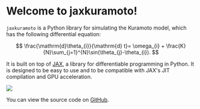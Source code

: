 # Welcome to jaxkuramoto!

`jaxkuramoto` is a Python library for simulating the Kuramoto model, which has the following differential equation:

$$
\frac{\mathrm{d}\theta_{i}}{\mathrm{d} t}= \omega_{i} + \frac{K}{N}\sum_{j=1}^{N}\sin(\theta_{j}-\theta_{i}).
$$

It is built on top of [JAX](https://github.com/google/jax), a library for differentiable programming in Python. It is designed to be easy to use and to be compatible with JAX's JIT compilation and GPU acceleration.

![](figs/sync_nonsync.gif)

You can view the source code on [GitHub](https://github.com/yonesuke/jaxkuramoto).

```{tableofcontents}
```
